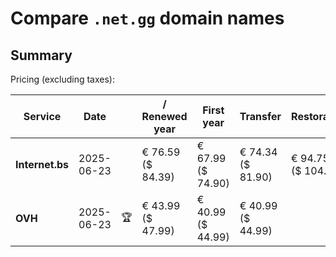# Compare `.net.gg` domain names

## Summary

Pricing (excluding taxes):

| Service | Date |  | / Renewed year | First year | Transfer | Restoration |
|--|--|--|--|--|--|--|
| **Internet.bs** | 2025-06-23 |  | € 76.59<br>($ 84.39) | € 67.99<br>($ 74.90) | € 74.34<br>($ 81.90) | € 94.75<br>($ 104.39) |
| **OVH** | 2025-06-23 | 🏆 | € 43.99<br>($ 47.99) | € 40.99<br>($ 44.99) | € 40.99<br>($ 44.99) |  |
